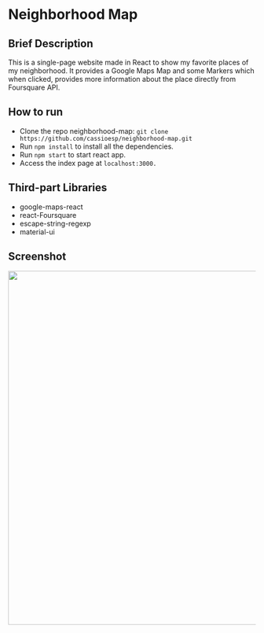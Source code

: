 # Neighborhood Map

## Brief Description
 This is a single-page website made in React to show my favorite places of my neighborhood. It provides a Google Maps Map and some Markers which when clicked, provides more information about the place directly from Foursquare API.

## How to run
- Clone the repo neighborhood-map:
``git clone https://github.com/cassioesp/neighborhood-map.git``
- Run ``npm install`` to install all the dependencies.
- Run ``npm start`` to start react app.
- Access the index page at ``localhost:3000.``

## Third-part Libraries
- google-maps-react
- react-Foursquare
- escape-string-regexp
- material-ui

## Screenshot
<img src="https://i.imgur.com/ysYjB02.png" width="720" />